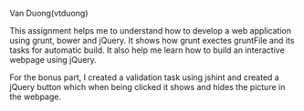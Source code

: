 Van Duong(vtduong)

This assignment helps me to understand how to develop a web application using grunt, bower and jQuery. It shows how grunt exectes gruntFile and its tasks for automatic build. It also help me learn how to build an interactive webpage using jQuery.

For the bonus part, I created a validation task using jshint and created a jQuery button which when being clicked it shows and hides the picture in the webpage.


